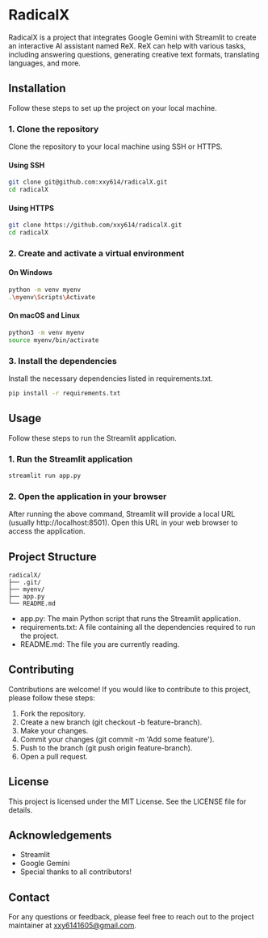 # RadicalX

RadicalX is a project that integrates Google Gemini with Streamlit to create an interactive AI assistant named ReX. ReX can help with various tasks, including answering questions, generating creative text formats, translating languages, and more.

## Installation

Follow these steps to set up the project on your local machine.

### 1. Clone the repository

Clone the repository to your local machine using SSH or HTTPS.

#### Using SSH
```bash
git clone git@github.com:xxy614/radicalX.git
cd radicalX
```

#### Using HTTPS
```bash
git clone https://github.com/xxy614/radicalX.git
cd radicalX
```

### 2. Create and activate a virtual environment

#### On Windows
```bash
python -m venv myenv
.\myenv\Scripts\Activate
```

#### On macOS and Linux
```bash
python3 -m venv myenv
source myenv/bin/activate
```

### 3. Install the dependencies

Install the necessary dependencies listed in requirements.txt.

```bash
pip install -r requirements.txt
```

## Usage

Follow these steps to run the Streamlit application.

### 1. Run the Streamlit application
```bash
streamlit run app.py
```

### 2. Open the application in your browser

After running the above command, Streamlit will provide a local URL (usually http://localhost:8501). Open this URL in your web browser to access the application.

## Project Structure
```plaintext
radicalX/
├── .git/
├── myenv/
├── app.py
└── README.md
```

- app.py: The main Python script that runs the Streamlit application.
- requirements.txt: A file containing all the dependencies required to run the project.
- README.md: The file you are currently reading.

## Contributing

Contributions are welcome! If you would like to contribute to this project, please follow these steps:

1. Fork the repository.
2. Create a new branch (git checkout -b feature-branch).
3. Make your changes.
4. Commit your changes (git commit -m 'Add some feature').
5. Push to the branch (git push origin feature-branch).
6. Open a pull request.

## License

This project is licensed under the MIT License. See the LICENSE file for details.

## Acknowledgements

- Streamlit
- Google Gemini
- Special thanks to all contributors!

## Contact

For any questions or feedback, please feel free to reach out to the project maintainer at xxy6141605@gmail.com.
